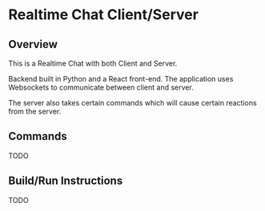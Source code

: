 # Realtime Chat Client/Server

## Overview
This is a Realtime Chat with both Client and Server.

Backend built in Python and a React front-end. The application uses Websockets to communicate between client and server.

The server also takes certain commands which will cause certain reactions from the server.

## Commands
TODO

## Build/Run Instructions
TODO